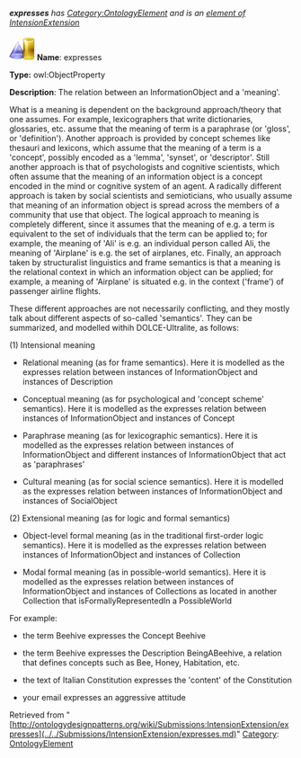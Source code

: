 ___expresses__ has [Category:OntologyElement](../../Category/OntologyElement.md "Category:OntologyElement") and is an [element of](../../Property/ElementOf.md "Property:ElementOf") [IntensionExtension](../../Submissions/IntensionExtension.md "Submissions:IntensionExtension")_


  




[![ObjectProperty](../../images/thumb/c/c3/ObjectProperty.gif/45px-ObjectProperty.gif)](../../Image/ObjectProperty.gif.md "ObjectProperty")
__Name__: expresses 


__Type:__ owl:ObjectProperty 


__Description__: The relation between an InformationObject and a 'meaning'.


What is a meaning is dependent on the background approach/theory that one assumes. For example, lexicographers that write dictionaries, glossaries, etc. assume that the meaning of term is a paraphrase (or 'gloss', or 'definition'). Another approach is provided by concept schemes like thesauri and lexicons, which assume that the meaning of a term is a 'concept', possibly encoded as a 'lemma', 'synset', or 'descriptor'. Still another approach is that of psychologists and cognitive scientists, which often assume that the meaning of an information object is a concept encoded in the mind or cognitive system of an agent. A radically different approach is taken by social scientists and semioticians, who usually assume that meaning of an information object is spread across the members of a community that use that object. The logical approach to meaning is completely different, since it assumes that the meaning of e.g. a term is equivalent to the set of individuals that the term can be applied to; for example, the meaning of 'Ali' is e.g. an individual person called Ali, the meaning of 'Airplane' is e.g. the set of airplanes, etc. Finally, an approach taken by structuralist linguistics and frame semantics is that a meaning is the relational context in which an information object can be applied; for example, a meaning of 'Airplane' is situated e.g. in the context ('frame') of passenger airline flights.


  



These different approaches are not necessarily conflicting, and they mostly talk about different aspects of so-called 'semantics'. They can be summarized, and modelled withih DOLCE-Ultralite, as follows:


(1) Intensional meaning


 - Relational meaning (as for frame semantics). Here it is modelled as the expresses relation between instances of InformationObject and instances of Description


 - Conceptual meaning (as for psychological and 'concept scheme' semantics). Here it is modelled as the expresses relation between instances of InformationObject and instances of Concept


 - Paraphrase meaning (as for lexicographic semantics). Here it is modelled as the expresses relation between instances of InformationObject and different instances of InformationObject that act as 'paraphrases'


 - Cultural meaning (as for social science semantics). Here it is modelled as the expresses relation between instances of InformationObject and instances of SocialObject


  



(2) Extensional meaning (as for logic and formal semantics)


 - Object-level formal meaning (as in the traditional first-order logic semantics). Here it is modelled as the expresses relation between instances of InformationObject and instances of Collection


 - Modal formal meaning (as in possible-world semantics). Here it is modelled as the expresses relation between instances of InformationObject and instances of Collections as located in another Collection that isFormallyRepresentedIn a PossibleWorld


  



For example:


- the term Beehive expresses the Concept Beehive


- the term Beehive expresses the Description BeingABeehive, a relation that defines concepts such as Bee, Honey, Habitation, etc.


- the text of Italian Constitution expresses the 'content' of the Constitution


- your email expresses an aggressive attitude 





Retrieved from "[http://ontologydesignpatterns.org/wiki/Submissions:IntensionExtension/expresses](../../Submissions/IntensionExtension/expresses.md)"
 [Category](http://ontologydesignpatterns.org/wiki/Special:Categories "Special:Categories"): [OntologyElement](../../Category/OntologyElement.md "Category:OntologyElement")